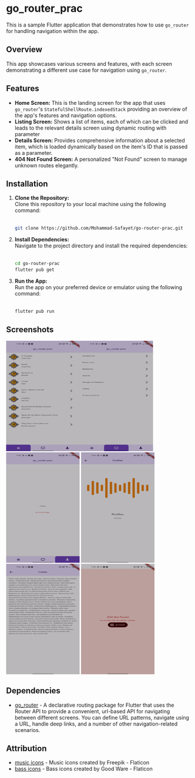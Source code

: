 # go_router_prac

This is a sample Flutter application that demonstrates how to use `go_router` for handling navigation within the app.

## Overview

This app showcases various screens and features, with each screen demonstrating a different use case for navigation using `go_router`.

## Features

- **Home Screen:** This is the landing screen for the app that uses `go_router`'s `StatefulShellRoute.indexedStack` providing an overview of the app's features and navigation options.
- **Listing Screen:** Shows a list of items, each of which can be clicked and leads to the relevant details screen using dynamic routing with parameter
- **Details Screen:** Provides comprehensive information about a selected item, which is loaded dynamically based on the item's ID that is passed as a parameter.
- **404 Not Found Screen:** A personalized "Not Found" screen to manage unknown routes elegantly.

## Installation
1. **Clone the Repository:** <br />Clone this repository to your local machine using the following command:<br /><br />
    ```bash
    git clone https://github.com/Mohammad-Safayet/go-router-prac.git
    ```
2. **Install Dependencies:**<br />Navigate to the project directory and install the required dependencies:<br /><br />
    ```bash
    cd go-router-prac
    flutter pub get
    ```
3. **Run the App:**<br />Run the app on your preferred device or emulator using the following command:<br /><br />
    ```bash
    flutter pub run
    ```

## Screenshots

<img src="https://github.com/Mohammad-Safayet/go-router-prac/blob/main/screenshots/screen_one.jpg" alt="Musics list screen" width="200" height="300" /><img src="https://github.com/Mohammad-Safayet/go-router-prac/blob/main/screenshots/screen_two.jpg" alt="Utilities list screen" width="200" height="300" /><img src="https://github.com/Mohammad-Safayet/go-router-prac/blob/main/screenshots/screen_three.jpg" alt="profile screen" width="200" height="300" />
<img src="https://github.com/Mohammad-Safayet/go-router-prac/blob/main/screenshots/screen_details_one.jpg" alt="Music details screen" width="200" height="300" /><img src="https://github.com/Mohammad-Safayet/go-router-prac/blob/main/screenshots/screen_details_two.jpg" alt="Utility details screen" width="200" height="300" />
<img src="https://github.com/Mohammad-Safayet/go-router-prac/blob/main/screenshots/screen_error.jpg" alt="Error screen" width="200" height="300" />

## Dependencies

- [go_router](https://pub.dev/packages/go_router) - A declarative routing package for Flutter that uses the Router API to provide a convenient, url-based API for navigating between different screens. You can define URL patterns, navigate using a URL, handle deep links, and a number of other navigation-related scenarios.

## Attribution
- [music icons](https://www.flaticon.com/free-icons/music) - Music icons created by Freepik - Flaticon
- [bass icons](https://www.flaticon.com/free-icons/bass) - Bass icons created by Good Ware - Flaticon
